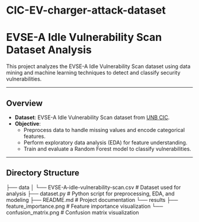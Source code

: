 # CIC-EV-charger-attack-dataset
# EVSE-A Idle Vulnerability Scan Dataset Analysis

This project analyzes the EVSE-A Idle Vulnerability Scan dataset using data mining and machine learning techniques to detect and classify security vulnerabilities.

---

## **Overview**
- **Dataset**: EVSE-A Idle Vulnerability Scan dataset from [UNB CIC](https://www.unb.ca/cic/datasets/evse-dataset-2024.html).
- **Objective**:
  - Preprocess data to handle missing values and encode categorical features.
  - Perform exploratory data analysis (EDA) for feature understanding.
  - Train and evaluate a Random Forest model to classify vulnerabilities.

---

## **Directory Structure**
├── data │ └── EVSE-A-idle-vulnerability-scan.csv # Dataset used for analysis ├── dataset.py # Python script for preprocessing, EDA, and modeling ├── README.md # Project documentation └── results ├── feature_importance.png # Feature importance visualization └── confusion_matrix.png # Confusion matrix visualization
